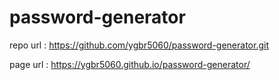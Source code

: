 # password-generator

repo url : https://github.com/ygbr5060/password-generator.git

page url : https://ygbr5060.github.io/password-generator/